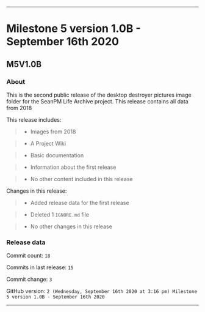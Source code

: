 
***

# Milestone 5 version 1.0B - September 16th 2020

## M5V1.0B

### About

This is the second public release of the desktop destroyer pictures image folder for the SeanPM Life Archive project. This release contains all data from 2018

This release includes:

> * Images from 2018

> * A Project Wiki

> * Basic documentation

> * Information about the first release

> * No other content included in this release

Changes in this release:

> * Added release data for the first release

> * Deleted 1 `IGNORE.md` file

> * No other changes in this release

### Release data

Commit count: `18`

Commits in last release: `15`

Commit change: `3`

GitHub version: `2 (Wednesday, September 16th 2020 at 3:16 pm) Milestone 5 version 1.0B - September 16th 2020`

***
